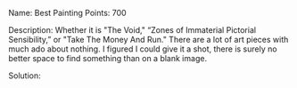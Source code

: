 Name: Best Painting 
Points: 700 

Description:
Whether it is "The Void," “Zones of Immaterial Pictorial Sensibility,” or "Take The Money And Run." There are a lot of art pieces with much ado about nothing. I figured I could give it a shot, there is surely no better space to find something than on a blank image. 

Solution:
